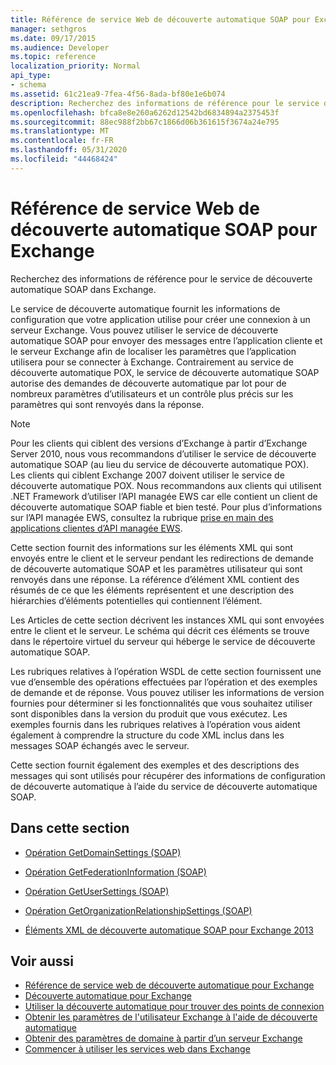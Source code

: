 ```yaml
---
title: Référence de service Web de découverte automatique SOAP pour Exchange
manager: sethgros
ms.date: 09/17/2015
ms.audience: Developer
ms.topic: reference
localization_priority: Normal
api_type:
- schema
ms.assetid: 61c21ea9-7fea-4f56-8ada-bf80e1e6b074
description: Recherchez des informations de référence pour le service de découverte automatique SOAP dans Exchange.
ms.openlocfilehash: bfca8e8e260a6262d12542bd6834894a2375453f
ms.sourcegitcommit: 88ec988f2bb67c1866d06b361615f3674a24e795
ms.translationtype: MT
ms.contentlocale: fr-FR
ms.lasthandoff: 05/31/2020
ms.locfileid: "44468424"
---
```

# <a name="soap-autodiscover-web-service-reference-for-exchange"></a>Référence de service Web de découverte automatique SOAP pour Exchange

Recherchez des informations de référence pour le service de découverte automatique SOAP dans Exchange.
  
Le service de découverte automatique fournit les informations de configuration que votre application utilise pour créer une connexion à un serveur Exchange. Vous pouvez utiliser le service de découverte automatique SOAP pour envoyer des messages entre l’application cliente et le serveur Exchange afin de localiser les paramètres que l’application utilisera pour se connecter à Exchange. Contrairement au service de découverte automatique POX, le service de découverte automatique SOAP autorise des demandes de découverte automatique par lot pour de nombreux paramètres d’utilisateurs et un contrôle plus précis sur les paramètres qui sont renvoyés dans la réponse. 
  
> [!NOTE]
> Pour les clients qui ciblent des versions d’Exchange à partir d’Exchange Server 2010, nous vous recommandons d’utiliser le service de découverte automatique SOAP (au lieu du service de découverte automatique POX). Les clients qui ciblent Exchange 2007 doivent utiliser le service de découverte automatique POX. Nous recommandons aux clients qui utilisent .NET Framework d’utiliser l’API managée EWS car elle contient un client de découverte automatique SOAP fiable et bien testé. Pour plus d’informations sur l’API managée EWS, consultez la rubrique [prise en main des applications clientes d’API managée EWS](https://msdn.microsoft.com/library/c2267733-6f4f-49e5-9614-1e4a24c3af1a%28Office.15%29.aspx). 
  
Cette section fournit des informations sur les éléments XML qui sont envoyés entre le client et le serveur pendant les redirections de demande de découverte automatique SOAP et les paramètres utilisateur qui sont renvoyés dans une réponse. La référence d’élément XML contient des résumés de ce que les éléments représentent et une description des hiérarchies d’éléments potentielles qui contiennent l’élément. 
  
Les Articles de cette section décrivent les instances XML qui sont envoyées entre le client et le serveur. Le schéma qui décrit ces éléments se trouve dans le répertoire virtuel du serveur qui héberge le service de découverte automatique SOAP.
  
Les rubriques relatives à l’opération WSDL de cette section fournissent une vue d’ensemble des opérations effectuées par l’opération et des exemples de demande et de réponse. Vous pouvez utiliser les informations de version fournies pour déterminer si les fonctionnalités que vous souhaitez utiliser sont disponibles dans la version du produit que vous exécutez. Les exemples fournis dans les rubriques relatives à l’opération vous aident également à comprendre la structure du code XML inclus dans les messages SOAP échangés avec le serveur.
  
Cette section fournit également des exemples et des descriptions des messages qui sont utilisés pour récupérer des informations de configuration de découverte automatique à l’aide du service de découverte automatique SOAP. 
  
## <a name="in-this-section"></a>Dans cette section
<a name="bk_InThisSection"> </a>

- [Opération GetDomainSettings (SOAP)](getdomainsettings-operation-soap.md)
    
- [Opération GetFederationInformation (SOAP)](getfederationinformation-operation-soap.md)
    
- [Opération GetUserSettings (SOAP)](getusersettings-operation-soap.md)
    
- [Opération GetOrganizationRelationshipSettings (SOAP)](getorganizationrelationshipsettings-operation-soap.md)
    
- [Éléments XML de découverte automatique SOAP pour Exchange 2013](soap-autodiscover-xml-elements-for-exchange-2013.md)
    
## <a name="see-also"></a>Voir aussi


- [Référence de service web de découverte automatique pour Exchange](autodiscover-web-service-reference-for-exchange.md)
- [Découverte automatique pour Exchange](../exchange-web-services/autodiscover-for-exchange.md)
- [Utiliser la découverte automatique pour trouver des points de connexion](https://msdn.microsoft.com/library/03896542-549b-4c45-973c-98f9025ea26c%28Office.15%29.aspx)
- [Obtenir les paramètres de l'utilisateur Exchange à l'aide de découverte automatique](https://msdn.microsoft.com/library/6d90c305-4802-4e18-8d52-f60349feaa8d%28Office.15%29.aspx)
- [Obtenir des paramètres de domaine à partir d’un serveur Exchange](https://msdn.microsoft.com/library/2f9acb81-5135-4f72-94e8-65c235d725e6%28Office.15%29.aspx)
- [Commencer à utiliser les services web dans Exchange](../exchange-web-services/start-using-web-services-in-exchange.md)
    


